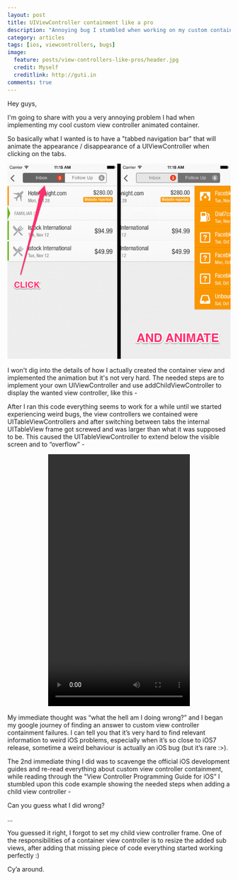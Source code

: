 ```yaml
---
layout: post
title: UIViewController containment like a pro
description: "Annoying bug I stumbled when working on my custom container"
category: articles
tags: [ios, viewcontrollers, bugs]
image:
  feature: posts/view-controllers-like-pros/header.jpg
  credit: Myself
  creditlink: http://guti.in
comments: true  
---
```



Hey guys,

I'm going to share with you a very annoying problem I had when implementing my cool custom view controller animated container.

So basically what I wanted is to have a "tabbed navigation bar" that will animate the appearance / disappearance of a UIViewController when clicking on the tabs.

![What I want](/images/posts/view-controllers-like-pros/i1.png)

I won't dig into the details of how I actually created the container view and implemented the animation but it's not very hard. The needed steps are to implement your own UIViewController and use addChildViewController to display the wanted view controller, like this -

<script src="https://gist.github.com/ngutman/720db18bbd559eeef251.js"></script>

After I ran this code everything seems to work for a while until we started experiencing weird bugs, the view controllers we contained were UITableViewControllers and after switching between tabs the internal UITableView frame got screwed and was larger than what it was supposed to be. This caused the UITableViewController to extend below the visible screen and to “overflow” -

<div style="text-align: center">
<video width="320" height="568" controls><source src="/materials/videos/overflow.mp4" type="video/mp4"></video>
</div>

My immediate thought was “what the hell am I doing wrong?” and I began my google journey of finding an answer to custom view controller containment failures. I can tell you that it’s very hard to find relevant information to weird iOS problems, especially when it’s so close to iOS7 release, sometime a weird behaviour is actually an iOS bug (but it’s rare :>).

The 2nd immediate thing I did was to scavenge the official iOS development guides and re-read everything about custom view controller containment, while reading through the "View Controller Programming Guide for iOS” I stumbled upon this code example showing the needed steps when adding a child view controller -

<script src="https://gist.github.com/ngutman/34e7bdd3f233c65ed7e4.js"></script>

Can you guess what I did wrong?

...

You guessed it right, I forgot to set my child view controller frame. One of the responsibilities of a container view controller is to resize the added sub views, after adding that missing piece of code everything started working perfectly :)

Cy’a around.